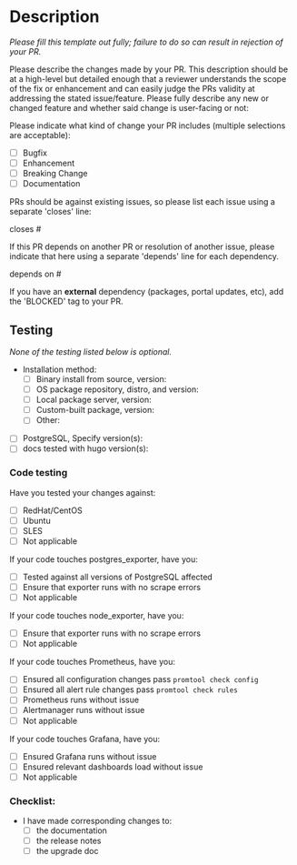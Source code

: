 # Description  

*Please fill this template out fully; failure to do so can result in rejection of your PR.*

Please describe the changes made by your PR. This description should be at a high-level but detailed enough that a reviewer understands the scope of the fix or enhancement and can easily judge the PRs validity at addressing the stated issue/feature. Please fully describe any new or changed feature and whether said change is user-facing or not:

<!-- please enter your text here -->

Please indicate what kind of change your PR includes (multiple selections are acceptable):

- [ ] Bugfix
- [ ] Enhancement
- [ ] Breaking Change
- [ ] Documentation

PRs should be against existing issues, so please list each issue using a separate 'closes' line:

closes #

If this PR depends on another PR or resolution of another issue, please indicate that here using a separate 'depends' line for each dependency.

depends on #

If you have an **external** dependency (packages, portal updates, etc), add the 'BLOCKED' tag to your PR.


## Testing
*None of the testing listed below is optional.*

- Installation method:  
    - [ ] Binary install from source, version:  
    - [ ] OS package repository, distro, and version:  
    - [ ] Local package server, version:  
    - [ ] Custom-built package, version:  
    - [ ] Other:  
- [ ] PostgreSQL, Specify version(s):  
- [ ] docs tested with hugo version(s):  

### Code testing

Have you tested your changes against:
- [ ] RedHat/CentOS
- [ ] Ubuntu
- [ ] SLES
- [ ] Not applicable

If your code touches postgres_exporter, have you:
- [ ] Tested against all versions of PostgreSQL affected
- [ ] Ensure that exporter runs with no scrape errors
- [ ] Not applicable

If your code touches node_exporter, have you:
- [ ] Ensure that exporter runs with no scrape errors
- [ ] Not applicable

If your code touches Prometheus, have you:
- [ ] Ensured all configuration changes pass `promtool check config`
- [ ] Ensured all alert rule changes pass `promtool check rules`
- [ ] Prometheus runs without issue
- [ ] Alertmanager runs without issue
- [ ] Not applicable

If your code touches Grafana, have you:
- [ ] Ensured Grafana runs without issue
- [ ] Ensured relevant dashboards load without issue
- [ ] Not applicable

### Checklist:
- I have made corresponding changes to:  
    - [ ] the documentation  
    - [ ] the release notes  
    - [ ] the upgrade doc  
